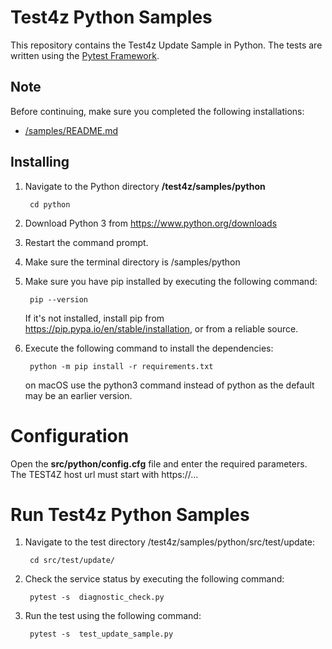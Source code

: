 # Test4z Python Samples

This repository contains the Test4z Update Sample in Python. The tests are written using the [Pytest Framework](https://docs.pytest.org/).

## Note
Before continuing, make sure you completed the following installations:

* [/samples/README.md](/samples/README.md)

## Installing

1. Navigate to the Python directory **/test4z/samples/python**

        cd python

2. Download Python 3 from https://www.python.org/downloads

3. Restart the command prompt.

4. Make sure the terminal directory is /samples/python

5. Make sure you have pip installed by executing the following command:

        pip --version
    If it's not installed, install pip from https://pip.pypa.io/en/stable/installation, or from a reliable source.       

6. Execute the following command to install the dependencies:

        python -m pip install -r requirements.txt
   on macOS use the python3 command instead of python as the default may be an earlier version.

      
# Configuration 

Open the **src/python/config.cfg** file and enter the required parameters. The TEST4Z host url must start with https://...

# Run Test4z Python Samples

1. Navigate to the test directory /test4z/samples/python/src/test/update:

        cd src/test/update/ 
        
2. Check the service status by executing the following command:

        pytest -s  diagnostic_check.py 

2. Run the test using the following command:

        pytest -s  test_update_sample.py 
